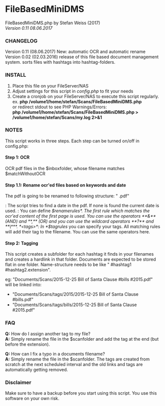 # FileBasedMiniDMS

FileBasedMiniDMS.php    by Stefan Weiss (2017)  
*Version 0.11 08.06.2017*

### CHANGELOG
Version 0.11 (08.06.2017)
        New: automatic OCR and automatic rename
Version 0.02 (02.03.2016)
        release of this file based document management system.
        sorts files with hashtags into hashtag-folders.
        
### INSTALL
1. Place this file on your FileServer/NAS
2. Adjust settings for this script in *config.php* to fit your needs
3. Create a cronjob on your FileServer/NAS to execute this script regularly.  
   ex. **php /volume1/home/stefan/Scans/FileBasedMiniDMS.php**  
   or redirect stdout to see PHP Warnings/Errors:  
        **php /volume1/home/stefan/Scans/FileBasedMiniDMS.php > /volume1/home/stefan/Scans/my.log 2>&1**

### NOTES
This script works in three steps. Each step can be turned on/off in config.php:

#### Step 1: OCR
OCR pdf files in the $inboxfolder, whose filename matches $matchWithoutOCR

#### Step 1.1: Rename ocr'ed files based on keywords and date
The pdf is going to be renamed to following structure: "<date> <name> <tags>.pdf"

*<date>*: The script tries to find a date in the pdf. If none is found the current date is used.
*<name>*: You can define *$renamerules*. The first rule which matches the ocr'ed content of the first page is used. You can use the operators **&** (AND) and **,** (OR) and you can use the wildcard operators **?** and **\***.
*<tags>*: In *$tagrules* you can specify your tags. All matching rules will add their tag to the filename. You can use the same operators here.

#### Step 2: Tagging
This script creates a subfolder for each hashtag it finds in your filenames
and creates a hardlink in that folder.
Documents are expected to be stored flat in one folder. Name-structure needs
to be like "<any name> #hashtag1 #hashtag2.extension".

eg: "Documents/Scans/2015-12-25 Bill of Santa Clause #bills #2015.pdf"
will be linked into:  
+ "Documents/Scans/tags/2015/2015-12-25 Bill of Santa Clause #bills.pdf"
+ "Documents/Scans/tags/bills/2015-12-25 Bill of Santa Clause #2015.pdf"



### FAQ
**Q:** How do I assign another tag to my file?  
**A:** Simply rename the file in the $scanfolder and add the tag at the end (but
   before the extension).

**Q:** How can I fix a typo in a documents filename?  
**A:** Simply rename the file in the $scanfolder. The tags are created from scratch
   at the next scheduled interval and the old links and tags are automatically
   getting removed.


### Disclaimer
Make sure to have a backup before you start using this script. You use this software on your own risk.